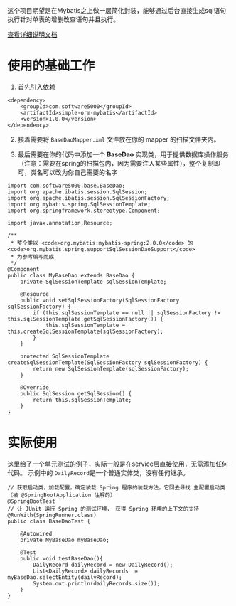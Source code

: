 这个项目期望是在Mybatis之上做一层简化封装，能够通过后台直接生成sql语句执行针对单表的增删改查语句并且执行。

[查看详细说明文档](https://github.com/matuobasyouca/simple-orm-mybatis/wiki)

# 使用的基础工作

1. 首先引入依赖
```
<dependency>
    <groupId>com.software5000</groupId>
    <artifactId>simple-orm-mybatis</artifactId>
    <version>1.0.0</version>
</dependency>
```

2. 接着需要将 ``` BaseDaoMapper.xml ``` 文件放在你的 mapper 的扫描文件夹内。

3. 最后需要在你的代码中添加一个 **BaseDao** 实现类，用于提供数据库操作服务（注意：需要在spring的扫描包内，因为需要注入某些属性），整个复制即可，类名可以改为你自己需要的名字
```
import com.software5000.base.BaseDao;
import org.apache.ibatis.session.SqlSession;
import org.apache.ibatis.session.SqlSessionFactory;
import org.mybatis.spring.SqlSessionTemplate;
import org.springframework.stereotype.Component;

import javax.annotation.Resource;

/**
 * 整个类以 <code>org.mybatis:mybatis-spring:2.0.0</code> 的 <code>org.mybatis.spring.supportSqlSessionDaoSupport</code>
 * 为参考编写而成
 */
@Component
public class MyBaseDao extends BaseDao {
    private SqlSessionTemplate sqlSessionTemplate;

    @Resource
    public void setSqlSessionFactory(SqlSessionFactory sqlSessionFactory) {
        if (this.sqlSessionTemplate == null || sqlSessionFactory != this.sqlSessionTemplate.getSqlSessionFactory()) {
            this.sqlSessionTemplate = this.createSqlSessionTemplate(sqlSessionFactory);
        }
    }

    protected SqlSessionTemplate createSqlSessionTemplate(SqlSessionFactory sqlSessionFactory) {
        return new SqlSessionTemplate(sqlSessionFactory);
    }

    @Override
    public SqlSession getSqlSession() {
        return this.sqlSessionTemplate;
    }
}

```

# 实际使用
这里给了一个单元测试的例子，实际一般是在service层直接使用，无需添加任何代码。
示例中的 ``` DailyRecord ```是一个普通实体类，没有任何继承。
```
// 获取启动类，加载配置，确定装载 Spring 程序的装载方法，它回去寻找 主配置启动类（被 @SpringBootApplication 注解的）
@SpringBootTest
// 让 JUnit 运行 Spring 的测试环境， 获得 Spring 环境的上下文的支持
@RunWith(SpringRunner.class)
public class BaseDaoTest {

    @Autowired
    private MyBaseDao myBaseDao;

    @Test
    public void testBaseDao(){
        DailyRecord dailyRecord = new DailyRecord();
        List<DailyRecord> dailyRecords  = myBaseDao.selectEntity(dailyRecord);
        System.out.println(dailyRecords.size());
    }
}


```